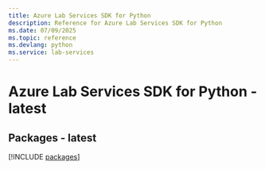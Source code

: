 ```yaml
---
title: Azure Lab Services SDK for Python
description: Reference for Azure Lab Services SDK for Python
ms.date: 07/09/2025
ms.topic: reference
ms.devlang: python
ms.service: lab-services
---
```

# Azure Lab Services SDK for Python - latest
## Packages - latest
[!INCLUDE [packages](lab-services-index.md)]